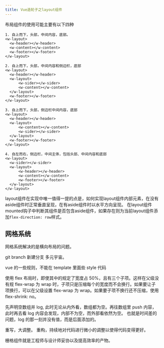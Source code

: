 ```yaml
---
title: Vue造轮子之layout组件
---
```

布局组件的使用可能主要有以下四种
```
1. 自上而下，头部，中间内容，底部。
<w-layout>
  <w-header></w-header>
  <w-content></w-content>
  <w-footer></w-footer>
</w-layout>

2. 自上而下，头部，中间内容和侧边栏，底部
<w-layout>
  <w-header></w-header>
  <w-layout>
      <w-sider></w-sider>
      <w-content></w-content>
  </w-layout>
  <w-footer></w-footer>
</w-layout>

3. 自上而下，头部，侧边栏中间内容，底部
<w-layout>
  <w-header></w-header>
  <w-layout>
      <w-content></w-content>
      <w-sider></w-sider>
  </w-layout>
  <w-footer></w-footer>
</w-layout>

4. 自左而右，侧边栏，中间主体，包括头部、中间内容和底部
<w-layout>
  <w-sider></w-sider>
  <w-layout>
      <w-header></w-header>
      <w-content></w-content>
      <w-footer></w-footer>
  </w-layout>
</w-layout>
```

layout组件在实现中唯一值得一提的点是，如何实现layout组件内部元素，在没有aside组件时正常垂直呈现，在有aside组件时以水平方向呈现。
在layout组件mounted钩子中判断其组件是否包含aside组件，如果存在则为当前layout组件添加`flex-direction: row`样式。

## 网格系统

网格系统解决的是横向布局的问题。

git branch 新建分支 多元宇宙。

vue 的一些规则，不能在 template 里面些 style 代码

使用 flex 布局时，即使其中的规定了宽度占 50%，且有三个子项。这样在父级没有规 flex-wrap 为 wrap 时，子项只是压缩每个的宽度而不会换行。如果要让子项换行，可以在父级设置 flex-wrap 为 wrap。如果要子项不换行还不压缩，使用 flex-shrink: no。

先声明空数组并 log, 此时无论从内外看，数组都为空。再往数组里 push 内容，此时再去看 log 内容会发现，内部不为空，而外部看依然为空。
也就是时间差的问题，log 的那一刻并没有值，而是后面添加的。

重写，大调整。
重构，持续地对代码进行微小的调整以使得代码变得更好。

栅格组件就是工程师与设计师妥协以及提高效率的产物。